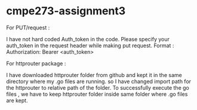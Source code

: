 # cmpe273-assignment3

For PUT/request :

I have not hard coded Auth_token in the code.
Please specify your auth_token in the request header while making put request.
Format : Authorization: Bearer <auth_token>

For httprouter package :

I have downloaded httprouter folder from github and kept it in the same directory where my .go files are running. so I have changed import path for the httprouter to relative path of the folder. To successfully execute the go files , we have to keep httprouter folder inside same folder where .go files are kept.
